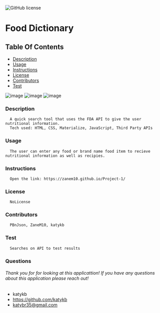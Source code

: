 ![GitHub license](https://img.shields.io/badge/license-NoLicense-blue.svg)
# Food Dictionary
## Table Of Contents
* [Description](#description)
* [Usage](#usage)
* [Instructions](#instructions)
* [License](#license)
* [Contributors](#contributors)
* [Test](#test)

![image](https://user-images.githubusercontent.com/97707793/174682220-457f9770-c272-4dbb-80c1-e937a9600fef.png)
![image](https://user-images.githubusercontent.com/97707793/174682432-b5725f28-1b30-4da9-b576-f0befb92195b.png)
![image](https://user-images.githubusercontent.com/97707793/174682499-6fcb6b1e-4188-41f4-9e6f-0194f1b5992e.png)


### Description
      A quick search tool that uses the FDA API to give the user nutritional information.
      Tech used: HTML, CSS, Materialize, JavaScript, Third Party APIs
### Usage
      The user can enter any food or brand name food item to recieve nutritional information as well as recipies.
### Instructions
      Open the link: https://zanem10.github.io/Project-1/
### License
      NoLicense
### Contributors
      PBnJson, ZaneM10, katykb
### Test
      Searches on API to test results

### Questions
###### Thank you for for looking at this applicattion! If you have any questions about this application please reach out!     
* katykb
* https://github.com/katykb 
* katybr35@gmail.com
